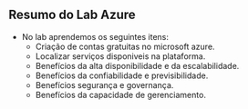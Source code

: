 ## Resumo do Lab Azure

- No lab aprendemos os seguintes itens:
    - Criação de contas gratuitas no microsoft azure.
    - Localizar serviços disponiveis na plataforma.
    - Benefícios da alta disponibilidade e da escalabilidade.
    - Benefícios da confiabilidade e previsibilidade.
    - Benefícios segurança e governança.
    - Benefícios da capacidade de gerenciamento.
